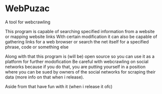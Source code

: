 # WebPuzac
A tool for webcrawling

This program is capable of searching specified information from a website or mapping website links
With certain modification it can also be capable of gathering links for a web browser or search the net itself for a specified phrase, code or something else

Along with that this program is (will be) open source so you can use it as a platform for further modofication
Be careful with webcrawling on social networks because if you do that, you are putting yourself in a position where you can be sued by owners of the social networks for scraping their data (more info on that when i release).

Aside from that have fun with it (when i release it ofc)
